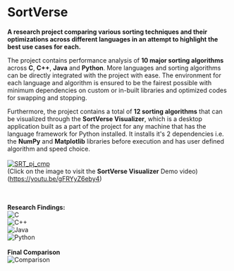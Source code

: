 # **SortVerse**
**A research project comparing various sorting techniques and their optimizations across different languages in an attempt to highlight the best use cases for each.**

The project contains performance analysis of **10 major sorting algorithms** across **C**, **C++**, **Java** and **Python**.
More languages and sorting algorithms can be directly integrated with the project with ease.
The environment for each language and algorithm is ensured to be the fairest possible with minimum dependencies on custom or in-built libraries and optimized codes for swapping and stopping.

Furthermore, the project contains a total of **12 sorting algorithms** that can be visualized through the **SortVerse Visualizer**, which is a desktop application built as a part of the project for any machine that has the language framework for Python installed.
It installs it's 2 dependencies i.e. the **NumPy** and **Matplotlib** libraries before execution and has user defined algorithm and speed choice. <br> <br>
[![SRT_pj_cmp](https://user-images.githubusercontent.com/103813028/189480103-59d1c24f-39c4-4b20-877a-674b2e35267c.png)](https://youtu.be/gFRYyZ6eby4)
<br>(Click on the image to visit the **SortVerse Visualizer** Demo video)
<br> (https://youtu.be/gFRYyZ6eby4)

<br> <br>
**Research Findings:**<br>
![C](https://github.com/RpM-Kinshuk/SortVerse/assets/103813028/6c445511-55db-4636-a330-3122aa60ab45)
<br>
![C++](https://github.com/RpM-Kinshuk/SortVerse/assets/103813028/ef040eae-12c1-4bcd-bbb4-083d357ec43a)
<br>
![Java](https://github.com/RpM-Kinshuk/SortVerse/assets/103813028/b2111bcf-15a1-4a44-8527-0ca1b04cf278)
<br>
![Python](https://github.com/RpM-Kinshuk/SortVerse/assets/103813028/eefd98f0-06f9-4133-aee6-185303aa1af7)
<br><br> **Final Comparison** <br>
![Comparison](https://github.com/RpM-Kinshuk/SortVerse/assets/103813028/5b137641-7130-429a-9386-d4cd17c1c457)
